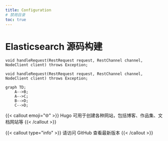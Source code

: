 ```yaml
---
title: Configuration
# 禁用目录
toc: true
---
```


# Elasticsearch 源码构建

```java{lineos=table, linenostart=42}
void handleRequest(RestRequest request, RestChannel channel, NodeClient client) throws Exception;
```

```{linenos=table,hl_lines=[42,43],linenostart=42,filename="RestHandle.java"}
void handleRequest(RestRequest request, RestChannel channel, NodeClient client) throws Exception;
```

```mermaid
graph TD;
    A-->B;
    A-->C;
    B-->D;
    C-->D;
```

{{< callout emoji="🌐" >}}
Hugo 可用于创建各种网站，包括博客、作品集、文档网站等
{{< /callout >}}

{{< callout type="info" >}}
请访问 GitHub 查看最新版本
{{< /callout >}}